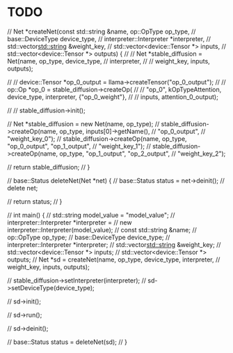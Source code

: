 # TODO

// Net *createNet(const std::string &name, op::OpType op_type,
//                       base::DeviceType device_type,
//                       interpreter::Interpreter *interpreter,
//                       std::vector<std::string> &weight_key,
//                       std::vector<device::Tensor *> inputs,
//                       std::vector<device::Tensor *> outputs) {
//   // Net *stable_diffusion = Net(name, op_type, device_type,
//   interpreter,
//   //                                   weight_key, inputs, outputs);

//   // device::Tensor *op_0_output = llama->createTensor("op_0_output");
//   // op::Op *op_0 = stable_diffusion->createOp(
//   //     "op_0", kOpTypeAttention, device_type, interpreter, {"op_0_weight"},
//   //     inputs, attention_0_output);

//   // stable_diffusion->init();

//   Net *stable_diffusion = new Net(name, op_type);
//   stable_diffusion->createOp(name, op_type, inputs[0]->getName(),
//   "op_0_output",
//                              "weight_key_0");
//   stable_diffusion->createOp(name, op_type, "op_0_output", "op_1_output",
//                              "weight_key_1");
//   stable_diffusion->createOp(name, op_type, "op_1_output", "op_2_output",
//                              "weight_key_2");

//   return stable_diffusion;
// }

// base::Status deleteNet(Net *net) {
//   base::Status status = net->deinit();
//   delete net;

//   return status;
// }

// int main() {
//   std::string model_value = "model_value";
//   interpreter::Interpreter *interpreter =
//       new interpreter::Interpreter(model_value);
//   const std::string &name;
//   op::OpType op_type;
//   base::DeviceType device_type;
//   interpreter::Interpreter *interpreter;
//   std::vector<std::string> &weight_key;
//   std::vector<device::Tensor *> inputs;
//   std::vector<device::Tensor *> outputs;
//   Net *sd = createNet(name, op_type, device_type, interpreter,
//                              weight_key, inputs, outputs);

//   stable_diffusion->setInterpreter(interpreter);
//   sd->setDeviceType(device_type);

//   sd->init();

//   sd->run();

//   sd->deinit();

//   base::Status status = deleteNet(sd);
// }